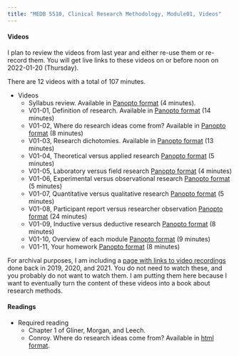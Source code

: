 ```yaml
---
title: "MEDB 5510, Clinical Research Methodology, Module01, Videos"
---
```

#### Videos

I plan to review the videos from last year and either re-use them or re-record them. You will get live links to these videos on or before noon on 2022-01-20 (Thursday).

There are 12 videos with a total of 107 minutes.

+ Videos
  + Syllabus review. Available in [Panopto format][v0001] (4 minutes).
  + V01-01, Definition of research. Available in [Panopto format][v0101] (14 minutes)
  + V01-02, Where do research ideas come from? Available in [Panopto format][v0102] (8 minutes)
  + V01-03, Research dichotomies. Available in [Panopto format][v0103] (13 minutes)
  + V01-04, Theoretical versus applied research [Panopto format][v0104] (5 minutes)
  + V01-05, Laboratory versus field research [Panopto format][v0105] (4 minutes)
  + V01-06, Experimental versus observational research [Panopto format][v0106] (5 minutes)
  + V01-07, Quantitative versus qualitative research [Panopto format][v0107] (5 minutes)
  + V01-08, Participant report versus researcher observation [Panopto format][v0108] (24 minutes)
  + V01-09, Inductive versus deductive research [Panopto format][v0109] (8 minutes)
  + V01-10, Overview of each module [Panopto format][v0110] (9 minutes)
  + V01-11, Your homework [Panopto format][v0111] (8 minutes)

For archival purposes, I am including a [page with links to video recordings][git1] done back in 2019, 2020, and 2021. You do not need to watch these, and you probably do not want to watch them. I am putting them here because I want to eventually turn the content of these videos into a book about research methods.

#### Readings

+ Required reading
  + Chapter 1 of Gliner, Morgan, and Leech.
  + Conroy. Where do research ideas come from? Available in [html format](http://www.pmean.com/99/ideas.html).

[git1]: https://github.com/pmean/classes/blob/master/clinical-research-methodology/modules/5510-99-videos.md

[v0001]: https://umsystem.hosted.panopto.com/Panopto/Pages/Viewer.aspx?id=035c8a81-58fa-438c-b552-a9dc01664f27
[v0101]: https://umsystem.hosted.panopto.com/Panopto/Pages/Viewer.aspx?id=755bcbac-8846-4d0e-a950-ae2400edf11c
[v0102]: https://umsystem.hosted.panopto.com/Panopto/Pages/Viewer.aspx?id=e38624d4-000b-4e22-af77-ae2400f1d9ec
[v0103]: https://umsystem.hosted.panopto.com/Panopto/Pages/Viewer.aspx?id=5a9f765e-389f-4fd7-8544-ae2400f5d1d9
[v0104]: https://umsystem.hosted.panopto.com/Panopto/Pages/Viewer.aspx?id=4e3d005a-16ba-4949-83c8-ae2400fce857
[v0105]: https://umsystem.hosted.panopto.com/Panopto/Pages/Viewer.aspx?id=f763461e-1926-44c3-a711-ae2400fe86d6
[v0106]: https://umsystem.hosted.panopto.com/Panopto/Pages/Viewer.aspx?id=e8fe4b00-6798-4498-9a34-ae2401004aba
[v0107]: https://umsystem.hosted.panopto.com/Panopto/Pages/Viewer.aspx?id=b85bfbe2-d10a-4bcf-813c-ae2401021164
[v0108]: https://umsystem.hosted.panopto.com/Panopto/Pages/Viewer.aspx?id=fb0b4e37-c462-48b7-925b-ae240174eb1b
[v0109]: https://umsystem.hosted.panopto.com/Panopto/Pages/Viewer.aspx?id=d07bb85e-62ae-4c73-a03b-ae24017be50e
[v0110]: https://umsystem.hosted.panopto.com/Panopto/Pages/Viewer.aspx?id=4b8759a7-b215-41d3-aa5c-ae24017efb89
[v0111]: https://umsystem.hosted.panopto.com/Panopto/Pages/Viewer.aspx?id=03acf4b1-c335-4b92-a534-ae240181b591
